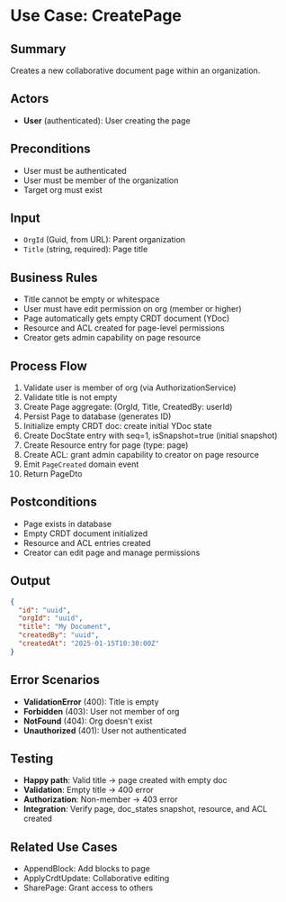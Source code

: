 # Use Case: CreatePage

## Summary
Creates a new collaborative document page within an organization.

## Actors
- **User** (authenticated): User creating the page

## Preconditions
- User must be authenticated
- User must be member of the organization
- Target org must exist

## Input
- `OrgId` (Guid, from URL): Parent organization
- `Title` (string, required): Page title

## Business Rules
- Title cannot be empty or whitespace
- User must have edit permission on org (member or higher)
- Page automatically gets empty CRDT document (YDoc)
- Resource and ACL created for page-level permissions
- Creator gets admin capability on page resource

## Process Flow
1. Validate user is member of org (via AuthorizationService)
2. Validate title is not empty
3. Create Page aggregate: (OrgId, Title, CreatedBy: userId)
4. Persist Page to database (generates ID)
5. Initialize empty CRDT doc: create initial YDoc state
6. Create DocState entry with seq=1, isSnapshot=true (initial snapshot)
7. Create Resource entry for page (type: page)
8. Create ACL: grant admin capability to creator on page resource
9. Emit `PageCreated` domain event
10. Return PageDto

## Postconditions
- Page exists in database
- Empty CRDT document initialized
- Resource and ACL entries created
- Creator can edit page and manage permissions

## Output
```json
{
  "id": "uuid",
  "orgId": "uuid",
  "title": "My Document",
  "createdBy": "uuid",
  "createdAt": "2025-01-15T10:30:00Z"
}
```

## Error Scenarios
- **ValidationError** (400): Title is empty
- **Forbidden** (403): User not member of org
- **NotFound** (404): Org doesn't exist
- **Unauthorized** (401): User not authenticated

## Testing
- **Happy path**: Valid title → page created with empty doc
- **Validation**: Empty title → 400 error
- **Authorization**: Non-member → 403 error
- **Integration**: Verify page, doc_states snapshot, resource, and ACL created

## Related Use Cases
- AppendBlock: Add blocks to page
- ApplyCrdtUpdate: Collaborative editing
- SharePage: Grant access to others

